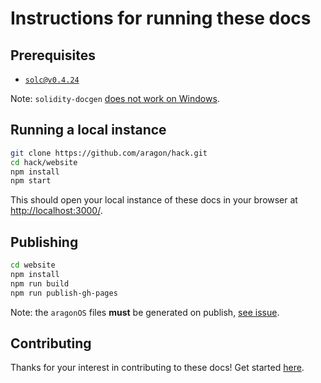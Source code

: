 # Instructions for running these docs

## Prerequisites

- [`solc@v0.4.24`](https://github.com/ethereum/solidity/releases)

Note: `solidity-docgen` [does not work on Windows](https://github.com/OpenZeppelin/solidity-docgen/issues/22).

## Running a local instance

```sh
git clone https://github.com/aragon/hack.git
cd hack/website
npm install
npm start
```

This should open your local instance of these docs in your browser at <http://localhost:3000/>.

## Publishing

```sh
cd website
npm install
npm run build
npm run publish-gh-pages
```

Note: the `aragonOS` files **must** be generated on publish, [see issue](https://github.com/aragon/hack/issues/116).

## Contributing

Thanks for your interest in contributing to these docs!
Get started [here](https://github.com/aragon/hack/blob/master/CONTRIBUTING.md).
